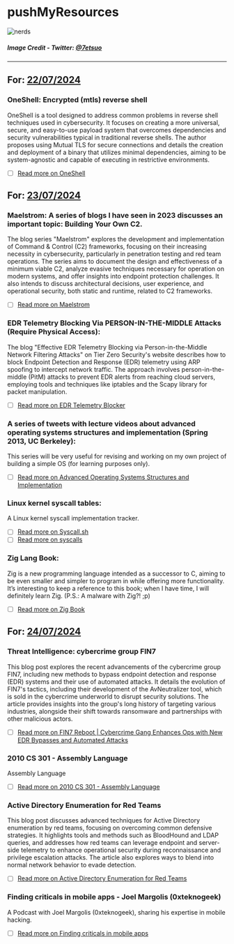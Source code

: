 # pushMyResources

![nerds](https://github.com/user-attachments/assets/0bed3c52-3bdc-4006-a4a3-ca0911dec6ee)

##### Image Credit - Twitter: [@7etsuo](https://x.com/7etsuo)
-----------------------------------------------------------------------------------------------

## For: [22/07/2024](#date:"mdy")

### OneShell: Encrypted (mtls) reverse shell

OneShell is a tool designed to address common problems in reverse shell techniques used in cybersecurity. It focuses on creating a more universal, secure, and easy-to-use payload system that overcomes dependencies and security vulnerabilities typical in traditional reverse shells. The author proposes using Mutual TLS for secure connections and details the creation and deployment of a binary that utilizes minimal dependencies, aiming to be system-agnostic and capable of executing in restrictive environments.

- [ ] [Read more on OneShell](https://tantosec.com/blog/oneshell/)

## For: [23/07/2024](#date:"mdy")
### Maelstrom: A series of blogs I have seen in 2023 discusses an important topic: Building Your Own C2.

The blog series "Maelstrom" explores the development and implementation of Command & Control (C2) frameworks, focusing on their increasing necessity in cybersecurity, particularly in penetration testing and red team operations. The series aims to document the design and effectiveness of a minimum viable C2, analyze evasive techniques necessary for operation on modern systems, and offer insights into endpoint protection challenges. It also intends to discuss architectural decisions, user experience, and operational security, both static and runtime, related to C2 frameworks. 

- [ ] [Read more on Maelstrom](https://pre.empt.blog/2023/maelstrom-1-an-introduction)

### EDR Telemetry Blocking Via PERSON-IN-THE-MIDDLE Attacks (Require Physical Access):

The blog "Effective EDR Telemetry Blocking via Person-in-the-Middle Network Filtering Attacks" on Tier Zero Security's website describes how to block Endpoint Detection and Response (EDR) telemetry using ARP spoofing to intercept network traffic. The approach involves person-in-the-middle (PitM) attacks to prevent EDR alerts from reaching cloud servers, employing tools and techniques like iptables and the Scapy library for packet manipulation.

- [ ] [Read more on EDR Telemetry Blocker](https://tierzerosecurity.co.nz/2024/07/23/edr-telemetry-blocker.html)

### A series of tweets with lecture videos about advanced operating systems structures and implementation (Spring 2013, UC Berkeley):

This series will be very useful for revising and working on my own project of building a simple OS (for learning purposes only).

- [ ] [Read more on Advanced Operating Systems Structures and Implementation](https://x.com/7etsuo/status/1815302216703484357)

### Linux kernel syscall tables:

A Linux kernel syscall implementation tracker.

- [ ] [Read more on Syscall.sh](https://syscall.sh/)
- [ ] [Read more on syscalls](https://syscalls.mebeim.net/?table=x86/64/x64/latest)

### Zig Lang Book:

Zig is a new programming language intended as a successor to C, aiming to be even smaller and simpler to program in while offering more functionality. It’s interesting to keep a reference to this book; when I have time, I will definitely learn Zig. (P.S.: A malware with Zig?! ;p)

- [ ] [Read more on Zig Book](https://github.com/pedropark99/zig-book)

## For: [24/07/2024](#date:"mdy")
### Threat Intelligence: cybercrime group FIN7

This blog post explores the recent advancements of the cybercrime group FIN7, including new methods to bypass endpoint detection and response (EDR) systems and their use of automated attacks. It details the evolution of FIN7's tactics, including their development of the AvNeutralizer tool, which is sold in the cybercrime underworld to disrupt security solutions. The article provides insights into the group's long history of targeting various industries, alongside their shift towards ransomware and partnerships with other malicious actors.

- [ ] [Read more on FIN7 Reboot | Cybercrime Gang Enhances Ops with New EDR Bypasses and Automated Attacks](https://www.sentinelone.com/labs/fin7-reboot-cybercrime-gang-enhances-ops-with-new-edr-bypasses-and-automated-attacks/)

### 2010 CS 301 - Assembly Language

Assembly Language
- [ ] [Read more on  2010 CS 301 - Assembly Language](https://www.cs.uaf.edu/2010/fall/cs301/index.html)

### Active Directory Enumeration for Red Teams

This blog post discusses advanced techniques for Active Directory enumeration by red teams, focusing on overcoming common defensive strategies. It highlights tools and methods such as BloodHound and LDAP queries, and addresses how red teams can leverage endpoint and server-side telemetry to enhance operational security during reconnaissance and privilege escalation attacks. The article also explores ways to blend into normal network behavior to evade detection. 

- [ ] [Read more on Active Directory Enumeration for Red Teams](https://www.mdsec.co.uk/2024/02/active-directory-enumeration-for-red-teams/)

### Finding criticals in mobile apps - Joel Margolis (0xteknogeek)

A Podcast with Joel Margolis (0xteknogeek), sharing his expertise in mobile hacking.

- [ ] [Read more on  Finding criticals in mobile apps](https://youtu.be/PaVxzsQ3MdA?si=pKbtfvDzutUzD6DK)
